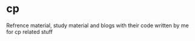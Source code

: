 # cp
Refrence material, study material and blogs with their code written by me for cp related stuff
